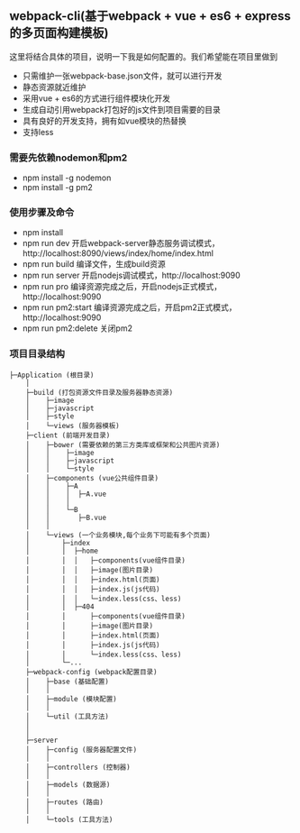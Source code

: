 ## webpack-cli(基于webpack + vue + es6 + express的多页面构建模板)

这里将结合具体的项目，说明一下我是如何配置的。我们希望能在项目里做到

 - 只需维护一张webpack-base.json文件，就可以进行开发
 - 静态资源就近维护
 - 采用vue + es6的方式进行组件模块化开发
 - 生成自动引用webpack打包好的js文件到项目需要的目录
 - 具有良好的开发支持，拥有如vue模块的热替换
 - 支持less

### 需要先依赖nodemon和pm2

 - npm install -g nodemon
 - npm install -g pm2

### 使用步骤及命令

 - npm install
 - npm run dev                  开启webpack-server静态服务调试模式，http://localhost:8090/views/index/home/index.html
 - npm run build                编译文件，生成build资源
 - npm run server               开启nodejs调试模式，http://localhost:9090
 - npm run pro                  编译资源完成之后，开启nodejs正式模式，http://localhost:9090
 - npm run pm2:start            编译资源完成之后，开启pm2正式模式，http://localhost:9090
 - npm run pm2:delete           关闭pm2

### 项目目录结构

    ├─Application (根目录)
        │
        ├─build (打包资源文件目录及服务器静态资源)
        │    ├─image
        │    ├─javascript
        │    ├─style
        │    └─views (服务器模板)
        ├─client (前端开发目录)
        │    ├─bower (需要依赖的第三方类库或框架和公共图片资源)
        │    │    ├─image
        │    │    ├─javascript
        │    │    └─style
        │    ├─components (vue公共组件目录)
        │    │    ├─A
        │    │    │  ├─A.vue
        │    │    │
        │    │    └─B
        │    │       ├─B.vue
        │    │
        │    └─views (一个业务模块,每个业务下可能有多个页面)
        │        ├─index
        │        │  ├─home
        │        │  │   ├─components(vue组件目录)
        │        │  │   ├─image(图片目录)
        │        │  │   ├─index.html(页面)
        │        │  │   ├─index.js(js代码)
        │        │  │   └─index.less(css、less)
        │        │  ├─404
        │        │      ├─components(vue组件目录)
        │        │      ├─image(图片目录)
        │        │      ├─index.html(页面)
        │        │      ├─index.js(js代码)
        │        │      └─index.less(css、less)
        │        └─...
        ├─webpack-config (webpack配置目录)
        │    ├─base (基础配置)
        │    │
        │    ├─module (模块配置)
        │    │
        │    └─util (工具方法)
        │
        │
        ├─server
        │    ├─config (服务器配置文件)
        │    │
        │    ├─controllers (控制器)
        │    │
        │    ├─models (数据源)
        │    │
        │    ├─routes (路由)
        │    │
        │    └─tools (工具方法)



